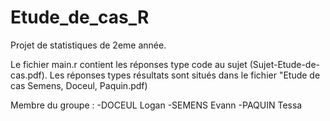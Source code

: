 # Etude_de_cas_R
 Projet de statistiques de 2eme année.
 
 Le fichier main.r contient les réponses type code au sujet (Sujet-Etude-de-cas.pdf).
 Les réponses types résultats sont situés dans le fichier "Etude de cas Semens, Doceul, Paquin.pdf)
 
 
 Membre du groupe : 
 -DOCEUL Logan
 -SEMENS Evann
 -PAQUIN Tessa
